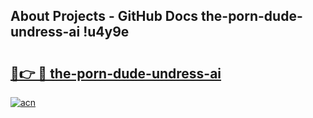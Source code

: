 ## About Projects - GitHub Docs the-porn-dude-undress-ai !u4y9e

# <h2><a href="https://andorid.site?title=the-porn-dude-undress-ai&ref=13PRO">🔗👉 🔴 the-porn-dude-undress-ai</a></h2>

[![acn](https://github.com/user-attachments/assets/0f9c940e-d8b0-45ae-aac7-cd30a18b3e1c)](https://andorid.site?title=the-porn-dude-undress-ai&ref=13PRO)

